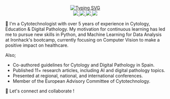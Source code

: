 <p align="center">
<a href="https://git.io/typing-svg"><img src="https://readme-typing-svg.demolab.com?font=Fira+Code&size=15&duration=1500&pause=1000&center=true&vCenter=true&multiline=true&width=435&lines=Isidre+Munn%C3%A9-Bertran;Cytotechnologist+%7C+Professor" alt="Typing SVG" /></a>
<br/>

<a href="https://www.linkedin.com/in/isi-mube/">
    <img src="https://img.shields.io/badge/linkedin-%230077B5.svg?&style=for-the-badge&logo=linkedin&logoColor=white">
</a>  
<a href="https://medium.com/@ap.isidre">
    <img src="https://img.shields.io/badge/medium-%2312100E.svg?&style=for-the-badge&logo=medium&logoColor=white">
</a>
<a href="https://twitter.com/isi_mube">
    <img src="https://img.shields.io/badge/twitter-%230077B5.svg?&style=for-the-badge&logo=twitter&logoColor=white&color=00acee">
</a>
<a href="https://www.researchgate.net/profile/Isidre_Munne-Bertran">
    <img src="https://img.shields.io/badge/research-gate-%230077B5.svg?&style=for-the-badge&logo=research-gate&logoColor=white">
</a>

<br/> 

</p>

💬 I'm a Cytotechnologist with over 5 years of experience in Cytology, Education & Digital Pathology. My motivation for continuous learning has led me to pursue new skills in Python, and Machine Learning for Data Analysis at Ironhack's bootcamp, currently focusing on Computer Vision to make a positive impact on healthcare.

Also;

- Co-authored guidelines for Cytology and Digital Pathology in Spain.
- Published 11+ research articles, including AI and digital pathology topics.
- Presented at regional, national, and international conferences.
- Member of the European Advisory Committee of Cytotechnology.


🤝 Let's connect and collaborate !
